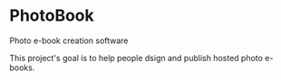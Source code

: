 PhotoBook
=========

Photo e-book creation software

This project's goal is to help people dsign and publish hosted photo e-books.

